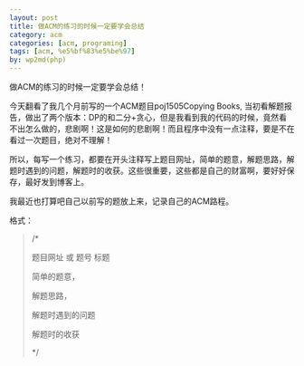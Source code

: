```yaml
---
layout: post
title: 做ACM的练习的时候一定要学会总结
category: acm
categories: [acm, programing]
tags: [acm, %e5%bf%83%e5%be%97]
by: wp2md(php)
---
```


做ACM的练习的时候一定要学会总结！

今天翻看了我几个月前写的一个ACM题目poj1505Copying Books, 当初看解题报告，做出了两个版本：DP的和二分+贪心，但是我看到我的代码的时候，竟然看不出怎么做的，悲剧啊！这是如何的悲剧啊！而且程序中没有一点注释，要是不在看过一次题目，绝对不理解！

所以，每写一个练习，都要在开头注释写上题目网址，简单的题意，解题思路，解题时遇到的问题，解题时的收获。这些很重要，这些都是自己的财富啊，要好好保存，最好发到博客上。

我最近也打算吧自己以前写的题放上来，记录自己的ACM路程。

格式：
<blockquote>/*

题目网址 或 题号 标题

简单的题意，

解题思路，

解题时遇到的问题

解题时的收获

*/</blockquote>
